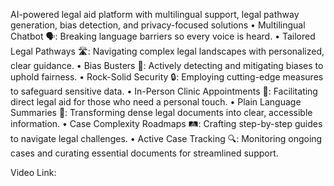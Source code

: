 AI-powered legal aid platform with multilingual support, legal pathway generation, bias detection, and privacy-focused solutions
• Multilingual Chatbot 🗣️: Breaking language barriers so every voice is heard.
• Tailored Legal Pathways 🛣️: Navigating complex legal landscapes with personalized, clear guidance.
• Bias Busters 🚫: Actively detecting and mitigating biases to uphold fairness.
• Rock-Solid Security 🔒: Employing cutting-edge measures to safeguard sensitive data.
• In-Person Clinic Appointments 🏥: Facilitating direct legal aid for those who need a personal touch.
• Plain Language Summaries 📄: Transforming dense legal documents into clear, accessible information.
• Case Complexity Roadmaps 🛤️: Crafting step-by-step guides to navigate legal challenges.
• Active Case Tracking 🔍: Monitoring ongoing cases and curating essential documents for streamlined support.

Video Link: 
